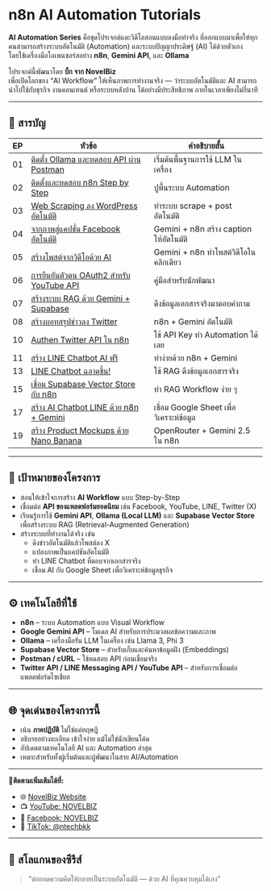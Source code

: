 # n8n AI Automation Tutorials

**AI Automation Series** คือชุดโปรเจกต์และวิดีโอสอนแบบลงมือทำจริง ที่ออกแบบมาเพื่อให้ทุกคนสามารถสร้างระบบอัตโนมัติ (Automation) และระบบปัญญาประดิษฐ์ (AI) ได้ด้วยตัวเอง  
โดยใช้เครื่องมือโอเพนซอร์สอย่าง **n8n**, **Gemini API**, และ **Ollama**

โปรเจกต์นี้พัฒนาโดย **บิ้ก จาก NovelBiz**  
เพื่อเปิดโลกของ “AI Workflow” ให้เห็นภาพการทำงานจริง — ว่าระบบอัตโนมัติและ AI สามารถนำไปใช้กับธุรกิจ งานคอนเทนต์ หรือระบบหลังบ้าน ได้อย่างมีประสิทธิภาพ ภายในเวลาเพียงไม่กี่นาที  

---

## 📘 สารบัญ

| EP | หัวข้อ | คำอธิบายสั้น |
|----|---------|----------------|
| 01 | [ติดตั้ง Ollama และทดสอบ API ผ่าน Postman](https://github.com/novelbiz/AI_Automation/tree/main/episodes/EP01_Ollama_Postman_API_Test) | เริ่มต้นพื้นฐานการใช้ LLM ในเครื่อง |
| 02 | [ติดตั้งและทดสอบ n8n Step by Step](https://github.com/novelbiz/AI_Automation/tree/main/episodes/EP02_n8n_Install_and_Test_StepByStep) | ปูพื้นระบบ Automation |
| 03 | [Web Scraping ลง WordPress อัตโนมัติ](https://github.com/novelbiz/AI_Automation/tree/main/episodes/EP03_n8n_WebScraping_to_WordPress) | ทำระบบ scrape + post อัตโนมัติ |
| 04 | [จากภาพสู่แคปชั่น Facebook อัตโนมัติ](https://github.com/novelbiz/AI_Automation/tree/main/episodes/EP04_Gemini_n8n_Facebook_AutoCaption) | Gemini + n8n สร้าง caption ให้อัตโนมัติ |
| 05 | [สร้างโพสต์จากวิดีโอด้วย AI](https://github.com/novelbiz/AI_Automation/tree/main/episodes/EP05_Gemini_n8n_Video_to_Post) | Gemini + n8n ทำโพสต์วิดีโอในคลิกเดียว |
| 06 | [การยืนยันตัวตน OAuth2 สำหรับ YouTube API](https://github.com/novelbiz/AI_Automation/tree/main/episodes/EP06_YouTubeAPI_OAuth2_Authen) | คู่มือสำหรับนักพัฒนา |
| 07 | [สร้างระบบ RAG ด้วย Gemini + Supabase](https://github.com/novelbiz/AI_Automation/tree/main/episodes/EP07_RAG_Gemini_Ollama_Supabase_n8n) | ดึงข้อมูลเอกสารจริงมาตอบคำถาม |
| 08 | [สร้างบอทสรุปข่าวลง Twitter](https://github.com/novelbiz/AI_Automation/tree/main/episodes/EP08_Gemini_n8n_TwitterBot_AutoNews) | n8n + Gemini อัตโนมัติ |
| 10 | [Authen Twitter API ใน n8n](https://github.com/novelbiz/AI_Automation/tree/main/episodes/EP10_TwitterAPI_Authen_in_n8n) | ใช้ API Key ทำ Automation ได้เลย |
| 11 | [สร้าง LINE Chatbot AI ฟรี](https://github.com/novelbiz/AI_Automation/tree/main/episodes/EP11_n8n_Gemini_Free_LINE_Chatbot) | ทำง่ายด้วย n8n + Gemini |
| 13 | [LINE Chatbot ฉลาดขึ้น!](https://github.com/novelbiz/AI_Automation/tree/main/episodes/EP13_n8n_LINE_Chatbot_RAG_from_Docs) | ใช้ RAG ดึงข้อมูลเอกสารจริง |
| 15 | [เชื่อม Supabase Vector Store กับ n8n](https://github.com/novelbiz/AI_Automation/tree/main/episodes/EP15_n8n_Supabase_VectorStore_RAG) | ทำ RAG Workflow ง่าย ๆ |
| 17 | [สร้าง AI Chatbot LINE ด้วย n8n + Gemini](https://github.com/novelbiz/AI_Automation/tree/main/episodes/EP17_n8n_Gemini_RAG_GoogleSheet_Chatbot) | เชื่อม Google Sheet เพื่อวิเคราะห์ข้อมูล |
| 19 | [สร้าง Product Mockups ด้วย Nano Banana](https://github.com/novelbiz/AI_Automation/tree/main/episodes/EP19_n8n_NanoBanana_Gemini_ProductMockup) | OpenRouter + Gemini 2.5 ใน n8n |



---

## 🎯 เป้าหมายของโครงการ

- สอนให้เข้าใจการสร้าง **AI Workflow** แบบ Step-by-Step  
- เชื่อมต่อ **API ของแพลตฟอร์มยอดนิยม** เช่น Facebook, YouTube, LINE, Twitter (X)  
- เรียนรู้การใช้ **Gemini API**, **Ollama (Local LLM)** และ **Supabase Vector Store** เพื่อสร้างระบบ RAG (Retrieval-Augmented Generation)  
- สร้างระบบที่ทำงานได้จริง เช่น  
  - ดึงข่าวอัตโนมัติแล้วโพสต์ลง X  
  - แปลงภาพเป็นแคปชันอัตโนมัติ  
  - ทำ LINE Chatbot ที่ตอบจากเอกสารจริง  
  - เชื่อม AI กับ Google Sheet เพื่อวิเคราะห์ข้อมูลธุรกิจ

---

## ⚙️ เทคโนโลยีที่ใช้

- **n8n** – ระบบ Automation แบบ Visual Workflow  
- **Google Gemini API** – โมเดล AI สำหรับการประมวลผลข้อความและภาพ  
- **Ollama** – เครื่องมือรัน LLM ในเครื่อง เช่น Llama 3, Phi 3  
- **Supabase Vector Store** – สำหรับเก็บและค้นหาข้อมูลฝัง (Embeddings)  
- **Postman / cURL** – ใช้ทดสอบ API ก่อนเชื่อมจริง  
- **Twitter API / LINE Messaging API / YouTube API** – สำหรับการเชื่อมต่อแพลตฟอร์มโซเชียล

---
## 🌐 จุดเด่นของโครงการนี้

- เน้น **ภาคปฏิบัติ** ไม่ใช่แค่ทฤษฎี  
- อธิบายอย่างละเอียด เข้าใจง่าย แม้ไม่ใช่นักเขียนโค้ด  
- อัปเดตตามเทคโนโลยี AI และ Automation ล่าสุด  
- เหมาะสำหรับทั้งผู้เริ่มต้นและผู้พัฒนาในสาย AI/Automation
---

  📍**ติดตามเพิ่มเติมได้ที่:**  
- 🌐 [NovelBiz Website](https://www.novelbiz.co.th/)  
- 📺 [YouTube: NOVELBIZ](https://www.youtube.com/@NOVELBIZ/videos)  
- 💬 [Facebook: NOVELBIZ ](https://www.facebook.com/NOVELBIZThailand)
- 🎵 [TikTok: @ntechbkk](https://www.tiktok.com/@ntechbkk)

---

## 💬 สโลแกนของซีรีส์

> “ต่อยอดความคิดให้กลายเป็นระบบอัตโนมัติ — ด้วย AI ที่คุณควบคุมได้เอง”


